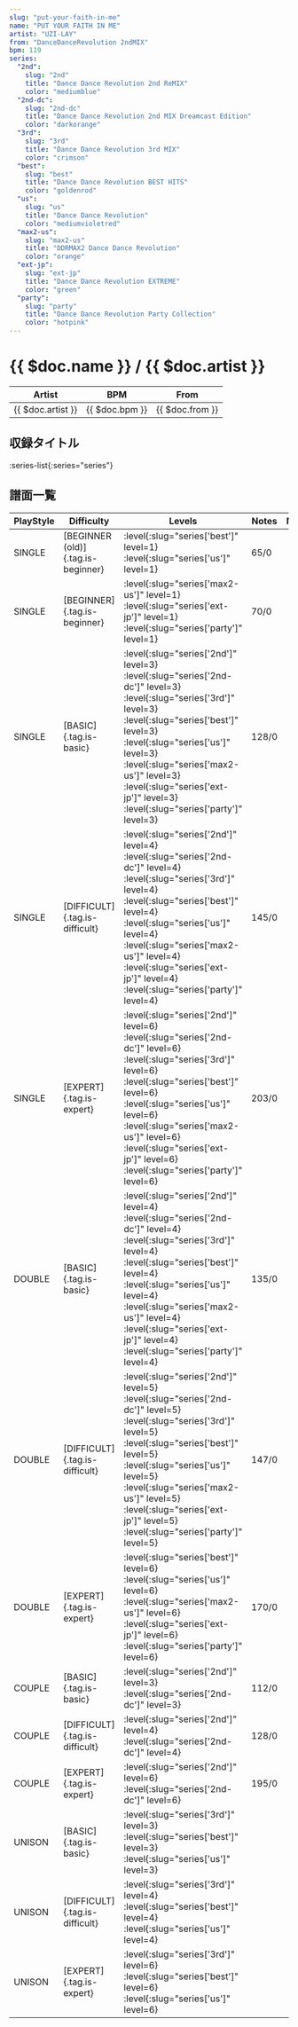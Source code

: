```yaml
---
slug: "put-your-faith-in-me"
name: "PUT YOUR FAITH IN ME"
artist: "UZI-LAY"
from: "DanceDanceRevolution 2ndMIX"
bpm: 119
series:
  "2nd":
    slug: "2nd"
    title: "Dance Dance Revolution 2nd ReMIX"
    color: "mediumblue"
  "2nd-dc":
    slug: "2nd-dc"
    title: "Dance Dance Revolution 2nd MIX Dreamcast Edition"
    color: "darkorange"
  "3rd":
    slug: "3rd"
    title: "Dance Dance Revolution 3rd MIX"
    color: "crimson"
  "best":
    slug: "best"
    title: "Dance Dance Revolution BEST HITS"
    color: "goldenrod"
  "us":
    slug: "us"
    title: "Dance Dance Revolution"
    color: "mediumvioletred"
  "max2-us":
    slug: "max2-us"
    title: "DDRMAX2 Dance Dance Revolution"
    color: "orange"
  "ext-jp":
    slug: "ext-jp"
    title: "Dance Dance Revolution EXTREME"
    color: "green"
  "party":
    slug: "party"
    title: "Dance Dance Revolution Party Collection"
    color: "hotpink"
---
```


# {{ $doc.name }} / {{ $doc.artist }}

|Artist|BPM|From|
|------|---|----|
|{{ $doc.artist }}|{{ $doc.bpm }}|{{ $doc.from }}|

## 収録タイトル

:series-list{:series="series"}

## 譜面一覧

|PlayStyle|Difficulty|Levels|Notes|Movie|
|---------|----------|------|-----|-----|
|SINGLE|[BEGINNER (old)]{.tag.is-beginner}|:level{:slug="series['best']" level=1} :level{:slug="series['us']" level=1}|65/0||
|SINGLE|[BEGINNER]{.tag.is-beginner}|:level{:slug="series['max2-us']" level=1} :level{:slug="series['ext-jp']" level=1} :level{:slug="series['party']" level=1}|70/0||
|SINGLE|[BASIC]{.tag.is-basic}|:level{:slug="series['2nd']" level=3} :level{:slug="series['2nd-dc']" level=3} :level{:slug="series['3rd']" level=3} :level{:slug="series['best']" level=3} :level{:slug="series['us']" level=3} :level{:slug="series['max2-us']" level=3} :level{:slug="series['ext-jp']" level=3} :level{:slug="series['party']" level=3}|128/0||
|SINGLE|[DIFFICULT]{.tag.is-difficult}|:level{:slug="series['2nd']" level=4} :level{:slug="series['2nd-dc']" level=4} :level{:slug="series['3rd']" level=4} :level{:slug="series['best']" level=4} :level{:slug="series['us']" level=4} :level{:slug="series['max2-us']" level=4} :level{:slug="series['ext-jp']" level=4} :level{:slug="series['party']" level=4}|145/0||
|SINGLE|[EXPERT]{.tag.is-expert}|:level{:slug="series['2nd']" level=6} :level{:slug="series['2nd-dc']" level=6} :level{:slug="series['3rd']" level=6} :level{:slug="series['best']" level=6} :level{:slug="series['us']" level=6} :level{:slug="series['max2-us']" level=6} :level{:slug="series['ext-jp']" level=6} :level{:slug="series['party']" level=6}|203/0||
|DOUBLE|[BASIC]{.tag.is-basic}|:level{:slug="series['2nd']" level=4} :level{:slug="series['2nd-dc']" level=4} :level{:slug="series['3rd']" level=4} :level{:slug="series['best']" level=4} :level{:slug="series['us']" level=4} :level{:slug="series['max2-us']" level=4} :level{:slug="series['ext-jp']" level=4} :level{:slug="series['party']" level=4}|135/0||
|DOUBLE|[DIFFICULT]{.tag.is-difficult}|:level{:slug="series['2nd']" level=5} :level{:slug="series['2nd-dc']" level=5} :level{:slug="series['3rd']" level=5} :level{:slug="series['best']" level=5} :level{:slug="series['us']" level=5} :level{:slug="series['max2-us']" level=5} :level{:slug="series['ext-jp']" level=5} :level{:slug="series['party']" level=5}|147/0||
|DOUBLE|[EXPERT]{.tag.is-expert}|:level{:slug="series['best']" level=6} :level{:slug="series['us']" level=6} :level{:slug="series['max2-us']" level=6} :level{:slug="series['ext-jp']" level=6} :level{:slug="series['party']" level=6}|170/0||
|COUPLE|[BASIC]{.tag.is-basic}|:level{:slug="series['2nd']" level=3} :level{:slug="series['2nd-dc']" level=3}|112/0||
|COUPLE|[DIFFICULT]{.tag.is-difficult}|:level{:slug="series['2nd']" level=4} :level{:slug="series['2nd-dc']" level=4}|128/0||
|COUPLE|[EXPERT]{.tag.is-expert}|:level{:slug="series['2nd']" level=6} :level{:slug="series['2nd-dc']" level=6}|195/0||
|UNISON|[BASIC]{.tag.is-basic}|:level{:slug="series['3rd']" level=3} :level{:slug="series['best']" level=3} :level{:slug="series['us']" level=3}|||
|UNISON|[DIFFICULT]{.tag.is-difficult}|:level{:slug="series['3rd']" level=4} :level{:slug="series['best']" level=4} :level{:slug="series['us']" level=4}|||
|UNISON|[EXPERT]{.tag.is-expert}|:level{:slug="series['3rd']" level=6} :level{:slug="series['best']" level=6} :level{:slug="series['us']" level=6}|||
